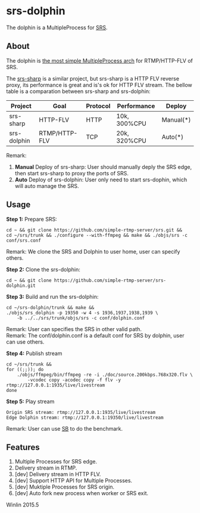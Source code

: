 # srs-dolphin

The dolphin is a MultipleProcess for [SRS][SRS].

## About

The dolphin is [the most simple MultipleProcess arch][ARCH] for RTMP/HTTP-FLV of SRS.

The [srs-sharp][SHARP] is a similar project, but srs-sharp is a HTTP FLV reverse proxy, its performance is great and is's ok for HTTP FLV stream. The bellow table is a comparation between srs-sharp and srs-dolphin:

|   Project   |   Goal        |   Protocol    |   Performance   |   Deploy    |
|   -------   |   -----       |   --------    |   -----------   |   -------   |
|   srs-sharp | HTTP-FLV      |   HTTP        |   10k, 300%CPU  |   Manual(*) |
| srs-dolphin | RTMP/HTTP-FLV |   TCP         |   20k, 320%CPU  |   Auto(*)   |

Remark:

1. **Manual** Deploy of srs-sharp: User should manually deply the SRS edge, then start srs-sharp to proxy the ports of SRS.
1. **Auto** Deploy of srs-dolphin: User only need to start srs-dophin, which will auto manage the SRS.

## Usage

**Step 1:** Prepare SRS:

```
cd ~ && git clone https://github.com/simple-rtmp-server/srs.git &&
cd ~/srs/trunk && ./configure --with-ffmpeg && make && ./objs/srs -c conf/srs.conf
```

Remark: We clone the SRS and Dolphin to user home, user can specify others.

**Step 2:** Clone the srs-dolphin:

```
cd ~ && git clone https://github.com/simple-rtmp-server/srs-dolphin.git
```

**Step 3:** Build and run the srs-dolphin:

```
cd ~/srs-dolphin/trunk && make && 
./objs/srs_dolphin -p 19350 -w 4 -s 1936,1937,1938,1939 \
    -b ../../srs/trunk/objs/srs -c conf/dolphin.conf
```

Remark: User can specifies the SRS in other valid path.<br/>
Remark: The conf/dolphin.conf is a default conf for SRS by dolphin, user can use others.

**Step 4:** Publish stream

```
cd ~/srs/trunk &&
for ((;;)); do
    ./objs/ffmpeg/bin/ffmpeg -re -i ./doc/source.200kbps.768x320.flv \
        -vcodec copy -acodec copy -f flv -y rtmp://127.0.0.1:1935/live/livestream
done
```

**Step 5:** Play stream

```
Origin SRS stream: rtmp://127.0.0.1:1935/live/livestream
Edge Dolphin stream: rtmp://127.0.0.1:19350/live/livestream
```

Remark: User can use [SB][SB] to do the benchmark.

## Features

1. Multiple Processes for SRS edge.
1. Delivery stream in RTMP.
1. [dev] Delivery stream in HTTP FLV.
1. [dev] Support HTTP API for Multiple Processes.
1. [dev] Muktiple Processes for SRS origin.
1. [dev] Auto fork new process when worker or SRS exit.

Winlin 2015.5

[SRS]: https://github.com/simple-rtmp-server/srs
[ARCH]: https://github.com/simple-rtmp-server/srs/wiki/v3_CN_Architecture#multiple-processes-planb
[SHARP]: https://github.com/simple-rtmp-server/go-sharp
[SB]: https://github.com/simple-rtmp-server/srs-bench
